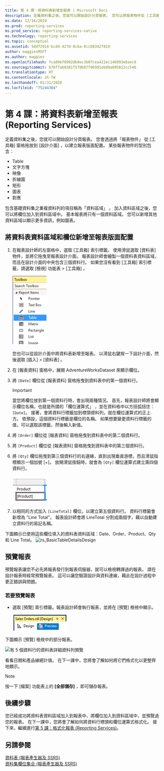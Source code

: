 ```yaml
---
title: 第 4 課：將資料表新增至報表 | Microsoft Docs
description: 定義資料集之後，您就可以開始設計分頁報表。 您可以將報表物件從 [工具箱] 窗格拖放到 [設計介面]，以建立報表版面配置。
ms.date: 12/16/2019
ms.prod: reporting-services
ms.prod_service: reporting-services-native
ms.technology: reporting-services
ms.topic: conceptual
ms.assetid: 5ddf2914-bcdd-427d-8cba-0ccb8342f819
author: maggiesMSFT
ms.author: maggies
ms.openlocfilehash: fca89bf8992db9ec3b07cea422ec146993e8aec8
ms.sourcegitcommit: b78f7ab9281f570b87f96991ebd9a095812cc546
ms.translationtype: HT
ms.contentlocale: zh-TW
ms.lasthandoff: 01/31/2020
ms.locfileid: "75244304"
---
```

# <a name="lesson-4-add-a-table-to-the-report-reporting-services"></a>第 4 課：將資料表新增至報表 (Reporting Services)

定義資料集之後，您就可以開始設計分頁報表。 您會透過將「報表物件」  從 [工具箱]  窗格拖放到 [設計介面]  ，以建立報表版面配置。 某些報表物件的型別包含：

- Table
- 文字方塊
- 映像
- 折線圖
- 矩形
- 圖表
- 對應

包含基礎資料集之重複資料列的項目稱為「資料區域」  。 加入資料區域之後，您可以將欄位加入到資料區域中。 基本報表將只有一個資料區域。 您可以新增其他資料區域以顯示更多資訊，例如圖表。

## <a name="add-a-table-data-region-and-fields-to-a-report-layout"></a>將資料表資料區域和欄位新增至報表版面配置

1. 在報表設計師的左窗格中，選取 [工具箱]  索引標籤。 使用滑鼠選取 [資料表]  物件，並將它拖曳至報表設計介面。 報表設計師會繪製一個資料表資料區域，而且在設計介面的中央包含三個資料行。 如果您沒有看到 [工具箱]  索引標籤，請選取 [檢視]  功能表 > [工具箱]  。

    ![ssrs_ssdt_addtable](media/ssrs-ssdt-addtable.png)

    您也可以從設計介面中將資料表新增至報表。 以滑鼠右鍵按一下設計介面，然後選取 [插入]   > [資料表]  。

2. 在 [報表資料]  窗格中，展開 AdventureWorksDataset 來顯示欄位。

3. 將 `[Date]` 欄位從 [報表資料]  窗格拖曳到資料表中的第一個資料行。

    > [!IMPORTANT]
    > 當您將欄位放到第一個資料行時，會出現兩種情況。 首先，報表設計師將會顯示欄位名稱，也就是所謂的「欄位運算式」  ，並在資料格中以方括弧括住：`[Date]`。 接著，會將資料行標籤加到標頭資料列，就在欄位運算式的正上方。 依預設，這個資料行標籤是欄位的名稱。 如果想要變更資料行標籤的值，可以選取該標籤，然後輸入新值。

4. 將 `[Order]` 欄位從 [報表資料]  窗格拖曳到資料表中的第二個資料行。

5. 將 `[Product]` 欄位從 [報表資料]  窗格拖曳到資料表中的第三個資料行。

6. 將 `[Qty]` 欄位拖曳到第三個資料行的右邊緣，直到出現垂直游標，而且滑鼠指標顯示一個加號 [+]。 放開滑鼠按鈕時，就會為 `[Qty]` 欄位運算式建立第四個資料行。

    ![ssrs_tutorial_addcolumn](media/ssrs-tutorial-addcolumn.png)

7. 以相同的方式加入 `[LineTotal]` 欄位，以建立第五個資料行。 資料行標籤會新增為 "Line Total"。 報表設計師會將 LineTotal 分割成兩個字，藉以自動建立資料行的易記名稱。

下圖顯示已使用這些欄位填入的資料表資料區域：Date、Order、Product、Qty 和 Line Total。
![rs_BasicTableDetailsDesign](media/rs-basictabledetailsdesign.png)

## <a name="preview-your-report"></a>預覽報表

預覽報表讓您不必先將報表發行到報表伺服器，就可以檢視轉譯過的報表。 請在設計報表時經常預覽報表。 這可以讓您驗證設計與資料連線，藉此在設計過程中更正錯誤與問題。

### <a name="to-preview-a-report"></a>若要預覽報表

- 選取 [預覽]  索引標籤。報表設計師會執行報表，並將在 [預覽]  檢視中顯示。

    ![ssrs_ssdt_preview](media/ssrs-ssdt-preview.png)

下圖顯示 [預覽]  檢視中的部分報表。

   ![有 5 個資料行的資料表詳細資料列預覽](media/rs-basictabledetailspreview.png "有 5 個資料行的資料表詳細資料列預覽")

看看日期和產品線總計值。 在下一課中，您將會了解如何將它們格式化以更整齊地顯示。

> [!NOTE]
> 按一下 [檔案]  功能表上的 **[全部儲存]** ，即可儲存報表。

## <a name="next-steps"></a>後續步驟

您已經成功將資料表資料區域加入到報表中、將欄位加入到資料區域中，並預覽過您的報表。 在下一課中，您將會了解如何將資料行標頭和欄位運算式格式化。 接下來，繼續進行[第 5 課：格式化報表 &#40;Reporting Services&#41;](lesson-5-formatting-a-report-reporting-services.md)。
  
## <a name="see-also"></a>另請參閱

[資料表 &#40;報表產生器及 SSRS&#41;](report-design/tables-report-builder-and-ssrs.md)  
[資料集欄位集合 &#40;報表產生器及 SSRS&#41;](report-data/dataset-fields-collection-report-builder-and-ssrs.md)  
